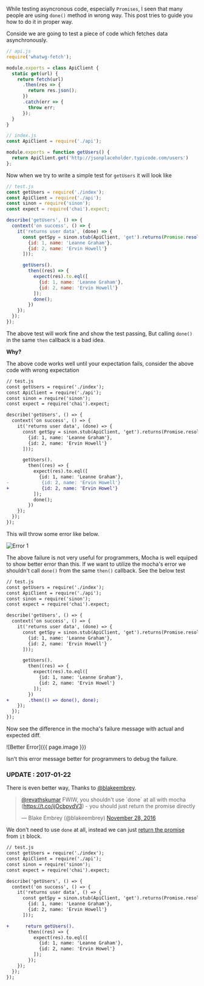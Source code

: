 <!--


---
 'JavaScript : Proper way to use done() while testing promises with mocha'
excerpt: "JavaScript : Proper way to use done() while testing promises with mocha"
date: 2016-11-27 00:00:00 IST
updated: 2016-11-27 00:00:00 IST
categories: javascript, promises
tags: javascript, promises
image: 'http://i653.photobucket.com/albums/uu253/revathskumar/Coderepo/2016/11/Screenshot%20from%202016-11-27%2022-23-48_zpsgqrcxsds.png'
---

-->
<!DOCTYPE html>
<html>

<head>
  <title>basic-git-workflow</title>
  <meta charset="utf-8">
  <meta name="viewport" content="width=device-width, initial-scale=1.0">


  <link rel="stylesheet" href="./css/bootstrap.css">
  <link rel="stylesheet" href="./css/bootstrap.grid.css">
  <link rel="stylesheet" href="./css/bootstrap.min.css">
  <link rel="stylesheet" href="./css/bootstrap-reboot.min.css">
  <link rel="stylesheet" href="./css/bootstrap.css.map">
  <link rel="stylesheet" href="./css/blog-home.css">
  <link rel="stylesheet" href="./css/prism.css">
  <script async defer src="./css/prism.js"></script>
</head>
<!--------------------------------------------------------------------------------------------------->
<!--------------------------------------------------------------------------------------------------->
<!--------------------------------------------------------------------------------------------------->
<!--------------------------------------------------------------------------------------------------->
<!--------------------------------------------------------------------------------------------------->




<body>

While testing asyncronous code, especially `Promises`, I seen that many people are using
`done()` method in wrong way. This post tries to guide you how to do it in proper way.

Conside we are going to test a piece of code which fetches data asynchronously.

~~~ js
// api.js
require('whatwg-fetch');

module.exports = class ApiClient {
  static get(url) {
    return fetch(url)
      .then(res => {
        return res.json();
      })
      .catch(err => {
        throw err;
      });
  }
}
~~~


~~~ js
// index.js
const ApiClient = require('./api');

module.exports = function getUsers() {
  return ApiClient.get('http://jsonplaceholder.typicode.com/users')
};
~~~

Now when we try to write a simple test for `getUsers` it will look like

~~~ js
// test.js
const getUsers = require('./index');
const ApiClient = require('./api');
const sinon = require('sinon');
const expect = require('chai').expect;

describe('getUsers', () => {
  context('on success', () => {
    it('returns user data', (done) => {
      const getSpy = sinon.stub(ApiClient, 'get').returns(Promise.resolve([
        {id: 1, name: 'Leanne Graham'},
        {id: 2, name: 'Ervin Howell'}
      ]));

      getUsers().
        then((res) => {
          expect(res).to.eql([
            {id: 1, name: 'Leanne Graham'},
            {id: 2, name: 'Ervin Howell'}
          ]); 
          done();
        })  
    }); 
  }); 
});
~~~

The above test will work fine and show the test passing, But calling `done()` in the same `then` callback is a bad idea.

**Why?**

The above code works well until your expectation fails, consider the above code with wrong expectation

~~~ diff
// test.js
const getUsers = require('./index');
const ApiClient = require('./api');
const sinon = require('sinon');
const expect = require('chai').expect;

describe('getUsers', () => {
  context('on success', () => {
    it('returns user data', (done) => {
      const getSpy = sinon.stub(ApiClient, 'get').returns(Promise.resolve([
        {id: 1, name: 'Leanne Graham'},
        {id: 2, name: 'Ervin Howell'}
      ]));

      getUsers().
        then((res) => {
          expect(res).to.eql([
            {id: 1, name: 'Leanne Graham'},
-            {id: 2, name: 'Ervin Howell'}
+            {id: 2, name: 'Ervin Howel'}
          ]); 
          done();
        })  
    }); 
  }); 
});
~~~

This will throw some error like below. 

![Error 1](http://i653.photobucket.com/albums/uu253/revathskumar/Coderepo/2016/11/Screenshot%20from%202016-11-27%2022-22-36_zpsxvu1kuqh.png)

The above failure is not very useful for programmers, Mocha is well equiped to show better error than this. If we want to utilize the 
mocha's error we shouldn't call `done()` from the same `then()` callback. See the below test

~~~ diff
// test.js
const getUsers = require('./index');
const ApiClient = require('./api');
const sinon = require('sinon');
const expect = require('chai').expect;

describe('getUsers', () => {
  context('on success', () => {
    it('returns user data', (done) => {
      const getSpy = sinon.stub(ApiClient, 'get').returns(Promise.resolve([
        {id: 1, name: 'Leanne Graham'},
        {id: 2, name: 'Ervin Howell'}
      ]));

      getUsers().
        then((res) => {
          expect(res).to.eql([
            {id: 1, name: 'Leanne Graham'},
            {id: 2, name: 'Ervin Howel'}
          ]); 
        })
+       .then(() => done(), done);
    }); 
  }); 
});
~~~

Now see the difference in the mocha's failure message with actual and expected diff. 

![Better Error]({{ page.image }})

Isn't this error message better for programmers to debug the failure. 

### UPDATE : 2017-01-22

There is even better way, Thanks to [@blakeembrey](https://twitter.com/blakeembrey).

<blockquote class="twitter-tweet" data-lang="en"><p lang="en" dir="ltr"><a href="https://twitter.com/revathskumar">@revathskumar</a> FWIW, you shouldn&#39;t use `done` at all with mocha (<a href="https://t.co/ijOcbpydV3">https://t.co/ijOcbpydV3</a>) - you should just return the promise directly</p>&mdash; Blake Embrey (@blakeembrey) <a href="https://twitter.com/blakeembrey/status/803386495180472320">November 28, 2016</a></blockquote>
<script async src="//platform.twitter.com/widgets.js" charset="utf-8"></script>

We don't need to use `done` at all, instead we can just [return the promise](http://mochajs.org/#working-with-promises) from `it` block.

~~~ diff
// test.js
const getUsers = require('./index');
const ApiClient = require('./api');
const sinon = require('sinon');
const expect = require('chai').expect;

describe('getUsers', () => {
  context('on success', () => {
    it('returns user data', () => {
      const getSpy = sinon.stub(ApiClient, 'get').returns(Promise.resolve([
        {id: 1, name: 'Leanne Graham'},
        {id: 2, name: 'Ervin Howell'}
      ]));

+      return getUsers().
        then((res) => {
          expect(res).to.eql([
            {id: 1, name: 'Leanne Graham'},
            {id: 2, name: 'Ervin Howel'}
          ]);
        });
    });
  });
});
~~~
